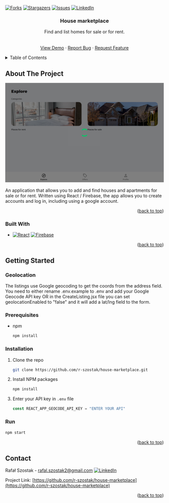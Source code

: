 [![Forks][forks-shield]][forks-url]
[![Stargazers][stars-shield]][stars-url]
[![Issues][issues-shield]][issues-url]
[![LinkedIn][linkedin-shield]][linkedin-url]
<br />

<div align="center">

<h3 align="center">House marketplace</h3>

  <p align="center">
    Find and list homes for sale or for rent.
    <br />
    <br />
    <br />
    <a href="https://github-finder-app-theta-ten.vercel.app">View Demo</a>
    ·
    <a href="https://github.com/r-szostak/house-marketplace/issues">Report Bug</a>
    ·
    <a href="https://github.com/r-szostak/house-marketplace/issues">Request Feature</a>
  </p>
</div>

<details>
  <summary>Table of Contents</summary>
  <ol>
    <li>
      <a href="#about-the-project">About The Project</a>
      <ul>
        <li><a href="#built-with">Built With</a></li>
      </ul>
    </li>
    <li>
      <a href="#getting-started">Getting Started</a>
      <ul>
        <li><a href="#prerequisites">Prerequisites</a></li>
        <li><a href="#installation">Installation</a></li>
      </ul>
    </li>
    <li><a href="#contact">Contact</a></li>
  </ol>
</details>

<!-- ABOUT THE PROJECT -->

## About The Project

[![Product Name Screen Shot][product-screenshot]](https://github-finder-app-theta-ten.vercel.app)

An application that allows you to add and find houses and apartments for sale or for rent. Written using React / Firebase, the app allows you to create accounts and log in, including using a google account.

<p align="right">(<a href="#readme-top">back to top</a>)</p>

### Built With

- [![React][react.js]][react-url] [![Firebase][firebase]][firebase-url]

<p align="right">(<a href="#readme-top">back to top</a>)</p>

<!-- GETTING STARTED -->

## Getting Started

### Geolocation

The listings use Google geocoding to get the coords from the address field. You need to either rename .env.example to .env and add your Google Geocode API key OR in the CreateListing.jsx file you can set geolocationEnabled to "false" and it will add a lat/lng field to the form.

### Prerequisites

- npm
  ```sh
  npm install
  ```

### Installation

1. Clone the repo
   ```sh
   git clone https://github.com/r-szostak/house-marketplace.git
   ```
2. Install NPM packages
   ```sh
   npm install
   ```
3. Enter your API key in `.env` file
   ```js
   const REACT_APP_GEOCODE_API_KEY = "ENTER YOUR API"
   ```

### Run

```sh
npm start
```

<p align="right">(<a href="#readme-top">back to top</a>)</p>

<!-- CONTACT -->

## Contact

Rafał Szostak - rafal.szostak2@gmail.com
[![LinkedIn][linkedin-shield]][linkedin-url]

Project Link: [https://github.com/r-szostak/house-marketplace](https://github.com/r-szostak/house-marketplace)

<p align="right">(<a href="#readme-top">back to top</a>)</p>

<!-- MARKDOWN LINKS & IMAGES -->
<!-- https://www.markdownguide.org/basic-syntax/#reference-style-links -->

[forks-shield]: https://img.shields.io/github/forks/r-szostak/house-marketplace.svg?style=for-the-badge
[forks-url]: https://github.com/r-szostak/house-marketplace/network/members
[stars-shield]: https://img.shields.io/github/stars/r-szostak/house-marketplace.svg?style=for-the-badge
[stars-url]: https://github.com/r-szostak/house-marketplace/stargazers
[issues-shield]: https://img.shields.io/github/issues/r-szostak/house-marketplace.svg?style=for-the-badge
[issues-url]: https://github.com/r-szostak/house-marketplace/issues
[linkedin-shield]: https://img.shields.io/badge/-LinkedIn-black.svg?style=for-the-badge&logo=linkedin&colorB=555
[linkedin-url]: https://www.linkedin.com/in/rsz/
[product-screenshot]: src/assets/jpg/preview.png
[react.js]: https://img.shields.io/badge/React-20232A?style=for-the-badge&logo=react&logoColor=61DAFB
[react-url]: https://reactjs.org/
[firebase]: https://img.shields.io/badge/Firebase-FFCA28?style=for-the-badge&logo=firebase&logoColor=2C384A
[firebase-url]: https://firebase.com
